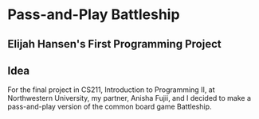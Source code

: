# Pass-and-Play Battleship

## Elijah Hansen's First Programming Project 

## Idea
For the final project in CS211, Introduction to Programming II, at Northwestern University, my partner, Anisha Fujii, and I decided to make a pass-and-play version of the common board game Battleship. 




